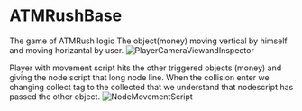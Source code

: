 # ATMRushBase
The game of ATMRush logic 
The object(money) moving vertical by himself and moving horizantal by user.
![PlayerCameraViewandInspector](https://user-images.githubusercontent.com/100224103/156075759-60f9f852-9b9d-4c48-b83d-3af791157f31.PNG)


Player with movement script hits the other triggered objects (money) and giving the node script that long node line.
When the collision enter we changing collect tag to the collected that we understand that nodescript has passed the other object.
![NodeMovementScript](https://user-images.githubusercontent.com/100224103/156075752-d829446d-78c4-4a8a-9920-434383299567.PNG)
